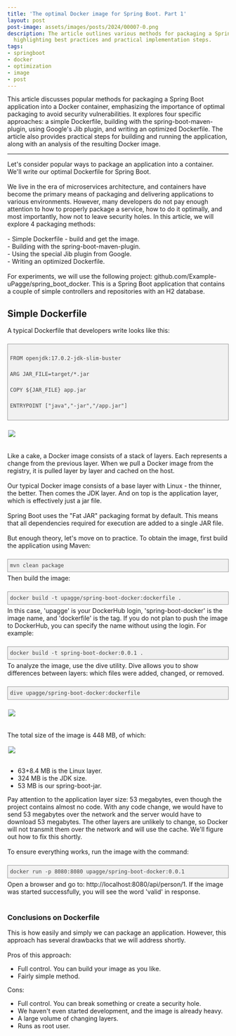 ```yaml
---
title: 'The optimal Docker image for Spring Boot. Part 1'
layout: post
post-image: assets/images/posts/2024/00007-0.png
description: The article outlines various methods for packaging a Spring Boot application into a Docker container, 
  highlighting best practices and practical implementation steps.
tags:
- springboot
- docker
- optimization
- image
- post
---
```


This article discusses popular methods for packaging a Spring Boot application into a Docker container, 
emphasizing the importance of optimal packaging to avoid security vulnerabilities. It explores four specific 
approaches: a simple Dockerfile, building with the spring-boot-maven-plugin, using Google's Jib plugin, and writing 
an optimized Dockerfile. The article also provides practical steps for building and running the application, along 
with an analysis of the resulting Docker image.

---

<div class="Article-Text"><span><div>Let's consider popular ways to package an application into a container. We'll write our optimal Dockerfile for
    Spring Boot.
</div>
<div><br></div>
<div>We live in the era of microservices architecture, and containers have become the primary means of packaging and
    delivering applications to various environments. However, many developers do not pay enough attention to how to
    properly package a service, how to do it optimally, and most importantly, how not to leave security holes. In this
    article, we will explore 4 packaging methods:
</div>
<div><br></div>
<div>- Simple Dockerfile - build and get the image.</div>
<div>- Building with the spring-boot-maven-plugin.</div>
<div>- Using the special Jib plugin from Google.</div>
<div>- Writing an optimized Dockerfile.</div>
<br>
<div>For experiments, we will use the following project: github.com/Example-uPagge/spring_boot_docker. This is a Spring
    Boot application that contains a couple of simple controllers and repositories with an H2 database.
</div>
<h2>Simple Dockerfile</h2>
<div>A typical Dockerfile that developers write looks like this:</div>
<div><br></div>
<pre style="font-variant-numeric: normal; font-variant-east-asian: normal; font-variant-alternates: normal; font-kerning: auto; font-optical-sizing: auto; font-feature-settings: normal; font-variation-settings: normal; font-variant-position: normal; font-stretch: normal; font-size: 12px; line-height: 18px; font-family: Consolas, Monaco, Monospaced, monospace; margin-top: 5px; margin-bottom: 5px; padding: 5px; vertical-align: baseline; border: 1px solid rgb(154, 154, 154); outline: 0px; background-image: none; background-position: 0px 0px; background-repeat: repeat; background-attachment: scroll; background-color: rgb(241, 241, 241); max-width: 100%; overflow: auto; color: rgb(64, 64, 64);"><div>
FROM openjdk:17.0.2-jdk-slim-buster
</div>
<div>ARG JAR_FILE=target/*.jar</div>
<div>COPY ${JAR_FILE} app.jar</div>
<div>ENTRYPOINT ["java","-jar","/app.jar"]</div>
</pre>

<div><br></div>
<div>
    <img style="height: auto; display: block; margin: auto; max-width: 500px;" src="/assets/images/posts/2024/00007-1.jpg">
    <br></div>
<div><br></div>
<div>Like a cake, a Docker image consists of a stack of layers. Each represents a change from the previous layer. When
    we pull a Docker image from the registry, it is pulled layer by layer and cached on the host.
</div>
<div><br></div>
<div>Our typical Docker image consists of a base layer with Linux - the thinner, the better. Then comes the JDK layer.
    And on top is the application layer, which is effectively just a jar file.
</div>
<div><br></div>
<div>Spring Boot uses the "Fat JAR" packaging format by default. This means that all dependencies required for execution
    are added to a single JAR file.
</div>
<div><br></div>
<div>But enough theory, let's move on to practice. To obtain the image, first build the application using Maven:</div>
<div><br></div>
<pre style="font-variant-numeric: normal; font-variant-east-asian: normal; font-variant-alternates: normal; font-kerning: auto; font-optical-sizing: auto; font-feature-settings: normal; font-variation-settings: normal; font-variant-position: normal; font-stretch: normal; font-size: 12px; line-height: 18px; font-family: Consolas, Monaco, Monospaced, monospace; margin-top: 5px; margin-bottom: 5px; padding: 5px; vertical-align: baseline; border: 1px solid rgb(154, 154, 154); outline: 0px; background-image: none; background-position: 0px 0px; background-repeat: repeat; background-attachment: scroll; background-color: rgb(241, 241, 241); max-width: 100%; overflow: auto; color: rgb(64, 64, 64);">mvn clean package</pre>
<div>Then build the image:</div>
<div><br></div>
<pre style="font-variant-numeric: normal; font-variant-east-asian: normal; font-variant-alternates: normal; font-kerning: auto; font-optical-sizing: auto; font-feature-settings: normal; font-variation-settings: normal; font-variant-position: normal; font-stretch: normal; font-size: 12px; line-height: 18px; font-family: Consolas, Monaco, Monospaced, monospace; margin-top: 5px; margin-bottom: 5px; padding: 5px; vertical-align: baseline; border: 1px solid rgb(154, 154, 154); outline: 0px; background-image: none; background-position: 0px 0px; background-repeat: repeat; background-attachment: scroll; background-color: rgb(241, 241, 241); max-width: 100%; overflow: auto; color: rgb(64, 64, 64);">docker build -t upagge/spring-boot-docker:dockerfile .</pre>
<div>In this case, 'upagge' is your DockerHub login, 'spring-boot-docker' is the image name, and 'dockerfile' is the
    tag. If you do not plan to push the image to DockerHub, you can specify the name without using the login. For
    example:
</div>
<div><br></div>
<pre style="font-variant-numeric: normal; font-variant-east-asian: normal; font-variant-alternates: normal; font-kerning: auto; font-optical-sizing: auto; font-feature-settings: normal; font-variation-settings: normal; font-variant-position: normal; font-stretch: normal; font-size: 12px; line-height: 18px; font-family: Consolas, Monaco, Monospaced, monospace; margin-top: 5px; margin-bottom: 5px; padding: 5px; vertical-align: baseline; border: 1px solid rgb(154, 154, 154); outline: 0px; background-image: none; background-position: 0px 0px; background-repeat: repeat; background-attachment: scroll; background-color: rgb(241, 241, 241); max-width: 100%; overflow: auto; color: rgb(64, 64, 64);">docker build -t spring-boot-docker:0.0.1 .</pre>
<div>To analyze the image, use the dive utility. Dive allows you to show differences between layers: which files were
    added, changed, or removed.
</div>
<div><br></div>
<pre style="font-variant-numeric: normal; font-variant-east-asian: normal; font-variant-alternates: normal; font-kerning: auto; font-optical-sizing: auto; font-feature-settings: normal; font-variation-settings: normal; font-variant-position: normal; font-stretch: normal; font-size: 12px; line-height: 18px; font-family: Consolas, Monaco, Monospaced, monospace; margin-top: 5px; margin-bottom: 5px; padding: 5px; vertical-align: baseline; border: 1px solid rgb(154, 154, 154); outline: 0px; background-image: none; background-position: 0px 0px; background-repeat: repeat; background-attachment: scroll; background-color: rgb(241, 241, 241); max-width: 100%; overflow: auto; color: rgb(64, 64, 64);">dive upagge/spring-boot-docker:dockerfile</pre>
<div><br></div>
<div>
    <img style="height: auto; display: block; margin: auto; max-width: 500px;" src="/assets/images/posts/2024/00007-2.jpg"><br></div>
<div><br></div>
<div>The total size of the image is 448 MB, of which:</div>
<div><br></div>
<div>
    <img style="height: auto; display: block; margin: auto; max-width: 500px;" src="/assets/images/posts/2024/00007-3.jpg"><br></div>
<div>
    <ul>
        <li>63+8.4 MB is the Linux layer.</li>
        <li>324 MB is the JDK size.</li>
        <li>53 MB is our spring-boot-jar.</li>
    </ul>
</div>
<div>Pay attention to the application layer size: 53 megabytes, even though the project contains almost no code. With
    any code change, we would have to send 53 megabytes over the network and the server would have to download 53
    megabytes. The other layers are unlikely to change, so Docker will not transmit them over the network and will use
    the cache. We'll figure out how to fix this shortly.
</div>
<div><br></div>
<div>To ensure everything works, run the image with the command:</div>
<div><br></div>
<pre style="font-variant-numeric: normal; font-variant-east-asian: normal; font-variant-alternates: normal; font-kerning: auto; font-optical-sizing: auto; font-feature-settings: normal; font-variation-settings: normal; font-variant-position: normal; font-stretch: normal; font-size: 12px; line-height: 18px; font-family: Consolas, Monaco, Monospaced, monospace; margin-top: 5px; margin-bottom: 5px; padding: 5px; vertical-align: baseline; border: 1px solid rgb(154, 154, 154); outline: 0px; background-image: none; background-position: 0px 0px; background-repeat: repeat; background-attachment: scroll; background-color: rgb(241, 241, 241); max-width: 100%; overflow: auto; color: rgb(64, 64, 64);">docker run -p 8080:8080 upagge/spring-boot-docker:0.0.1</pre>
<div>Open a browser and go to: http://localhost:8080/api/person/1. If the image was started successfully, you will see
    the word 'valid' in response.
</div>
<div><br></div><h3>Conclusions on Dockerfile</h3>
<div>This is how easily and simply we can package an application. However, this approach has several drawbacks that we
    will address shortly.
</div>
<div><br></div>
<div>Pros of this approach:</div>
<div>
    <ul>
        <li>Full control. You can build your image as you like.</li>
        <li>Fairly simple method.</li>
    </ul>
</div>
<div>Cons:</div>
<div>
    <ul>
        <li>Full control. You can break something or create a security hole.</li>
        <li>We haven't even started development, and the image is already heavy.</li>
        <li>A large volume of changing layers.</li>
        <li>Runs as root user.</li>
    </ul>
</div></span></div>